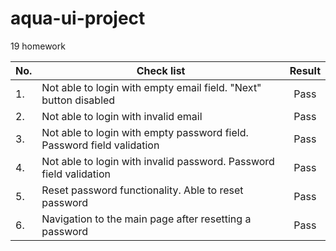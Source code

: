 # aqua-ui-project
19 homework

| No. | Check list                                                             | Result |
|-----|------------------------------------------------------------------------|:------:|
| 1.  | Not able to login with empty email field. "Next" button disabled       |  Pass  |
| 2.  | Not able to login with invalid email                                   |  Pass  |
| 3.  | Not able to login with empty password field. Password field validation |  Pass  |
| 4.  | Not able to login with invalid password. Password field validation     |  Pass  |
| 5.  | Reset password functionality. Able to reset password                   |  Pass  |
| 6.  | Navigation to the main page after resetting a password                 |  Pass  |
